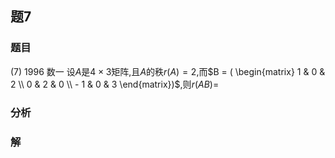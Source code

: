 ## 题7
### 题目
(7) 1996 数一
设$A$是$4 \times  3$矩阵,且$A$的秩$r(A) = 2$,而$B = ( \begin{matrix} 1 & 0 & 2 \\  0 & 2 & 0 \\   - 1 & 0 & 3 \end{matrix})$,则$r(AB) =$
### 分析

### 解